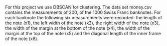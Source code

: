 For this project we use DBSCAN for clustering. The data set money.csv contains the measurements of 200, of the 1000 Swiss Franc banknotes. For each banknote the following six measurements were recorded: the length of the note (x1), the left width of the note (x2), the right width of the note (x3), the width of the margin at the bottom of the note (x4), the width of the margin at the top of the note (x5) and the diagonal length of the inner frame of the note (x6).
